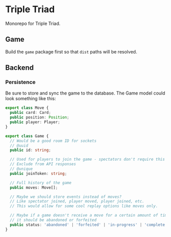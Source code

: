 # Triple Triad

Monorepo for Triple Triad.

## Game

Build the `game` package first so that `dist` paths will be resolved.

## Backend

### Persistence

Be sure to store and sync the game to the database. The Game model could look something like this:

```typescript
export class Move {
  public card: Card;
  public position: Position;
  public player: Player;
}

export class Game {
  // Would be a good room ID for sockets
  // @uuid
  public id: string;

  // Used for players to join the game - spectators don't require this
  // Exclude from API responses
  // @unique
  public joinToken: string;

  // Full history of the game
  public moves: Move[];

  // Maybe we should store events instead of moves?
  // Like spectator joined, player moved, player joined, etc.
  // This would allow for some cool replay options like moves only.

  // Maybe if a game doesn't receive a move for a certain amount of time,
  // it should be abandoned or forfeited
  public status: 'abandoned' | 'forfeited' | 'in-progress' | 'complete';
}
```
